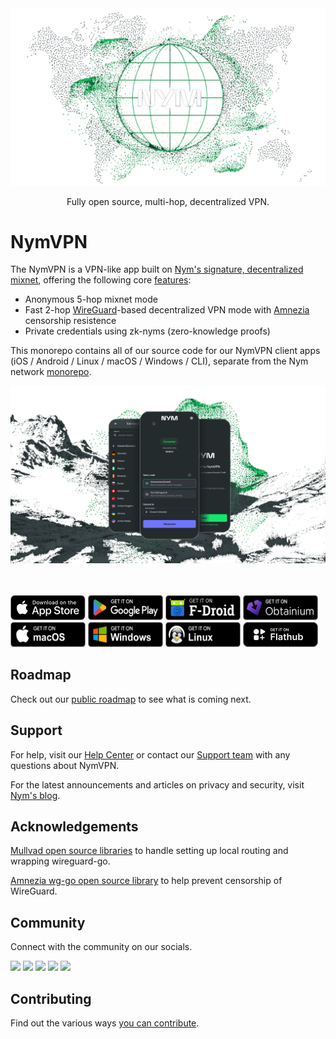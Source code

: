 <div align="center">

<img src=".github/assets/header.png" width="600"/>

Fully open source, multi-hop, decentralized VPN.

</div>

# NymVPN

The NymVPN is a VPN-like app built on [Nym's signature, decentralized mixnet](https://nym.com/mixnet), offering the following core [features](https://nym.com/features):
- Anonymous 5-hop mixnet mode
- Fast 2-hop [WireGuard](https://www.wireguard.com/)-based decentralized VPN mode with [Amnezia](https://amnezia.org/) censorship resistence
- Private credentials using zk-nyms (zero-knowledge proofs)

This monorepo contains all of our source code for our NymVPN client apps (iOS / Android / Linux / macOS / Windows / CLI), separate from the Nym network [monorepo](https://github.com/nymtech/nym). 


<div align="left">

<img src=".github/assets/app.png" width="800"/>


</div>

<br />

<br />

<div align="left">

[<img height="40" width="120" src=".github/assets/app-store-badge.svg">](https://apps.apple.com/app/id6471254143)
[<img height="40" width="120"  src=".github/assets/play-badge.png">](https://play.google.com/store/apps/details?id=net.nymtech.nymvpn)
[<img height="40" width="120"  src=".github/assets/fdroid-badge.png">](https://f-droid.org/packages/net.nymtech.nymvpn/)
[<img height="40" width="120"  src=".github/assets/obtainium-badge.png">](https://apps.obtainium.imranr.dev/redirect?r=obtainium://app/%7B%22id%22%3A%22net.nymtech.nymvpn%22%2C%22url%22%3A%22https%3A%2F%2Fgithub.com%2Fnymtech%2Fnym-vpn-client%22%2C%22author%22%3A%22nymtech%22%2C%22name%22%3A%22NymVPN%22%2C%22preferredApkIndex%22%3A0%2C%22additionalSettings%22%3A%22%7B%5C%22includePrereleases%5C%22%3Afalse%2C%5C%22fallbackToOlderReleases%5C%22%3Atrue%2C%5C%22filterReleaseTitlesByRegEx%5C%22%3A%5C%22%5C%22%2C%5C%22filterReleaseNotesByRegEx%5C%22%3A%5C%22%5C%22%2C%5C%22verifyLatestTag%5C%22%3Afalse%2C%5C%22dontSortReleasesList%5C%22%3Afalse%2C%5C%22useLatestAssetDateAsReleaseDate%5C%22%3Afalse%2C%5C%22releaseTitleAsVersion%5C%22%3Afalse%2C%5C%22trackOnly%5C%22%3Afalse%2C%5C%22versionExtractionRegEx%5C%22%3A%5C%22%5C%22%2C%5C%22matchGroupToUse%5C%22%3A%5C%22%5C%22%2C%5C%22versionDetection%5C%22%3Afalse%2C%5C%22releaseDateAsVersion%5C%22%3Afalse%2C%5C%22useVersionCodeAsOSVersion%5C%22%3Afalse%2C%5C%22apkFilterRegEx%5C%22%3A%5C%22%5C%22%2C%5C%22invertAPKFilter%5C%22%3Afalse%2C%5C%22autoApkFilterByArch%5C%22%3Atrue%2C%5C%22appName%5C%22%3A%5C%22%5C%22%2C%5C%22shizukuPretendToBeGooglePlay%5C%22%3Afalse%2C%5C%22allowInsecure%5C%22%3Afalse%2C%5C%22exemptFromBackgroundUpdates%5C%22%3Afalse%2C%5C%22skipUpdateNotifications%5C%22%3Afalse%2C%5C%22about%5C%22%3A%5C%22%5C%22%2C%5C%22refreshBeforeDownload%5C%22%3Afalse%7D%22%2C%22overrideSource%22%3Anull%7D)
[<img height="40" width="120"  src=".github/assets/macos-badge.png">](https://github.com/nymtech/nym-vpn-client/releases?q=tag%3Anym-vpn-macos-v1.9.0)
[<img height="40" width="120" src=".github/assets/windows-badge.png">](https://github.com/nymtech/nym-vpn-client/releases?q=tag%3Anym-vpn-app-v1.5.1)
[<img height="40" width="120" src=".github/assets/linux-badge.png">](https://github.com/nymtech/nym-vpn-client/releases?q=tag%3Anym-vpn-app-v1.5.0)
[<img height="40" width="120" src=".github/assets/flathub-store.svg">](https://flathub.org/apps/net.nymtech.NymVPN)

</div>

## Roadmap

Check out our [public roadmap](https://trello.com/b/qVhBo3e2/nymvpn-public-roadmap) to see what is coming next.

## Support

For help, visit our [Help Center](https://support.nym.com/hc/en-us) or contact our [Support team](https://support.nym.com/hc/en-us/requests/new) with any questions about NymVPN.

For the latest announcements and articles on privacy and security, visit [Nym's blog](https://nym.com/en/blog).


## Acknowledgements

[Mullvad open source libraries](https://github.com/mullvad/mullvadvpn-app/) to handle setting up local routing and wrapping wireguard-go.

[Amnezia wg-go open source library](https://github.com/amnezia-vpn/amneziawg-go) to help prevent censorship of WireGuard.

## Community

Connect with the community on our socials.

<div align="left">

[<img  src="https://img.shields.io/badge/Telegram-26A5E4.svg?style=for-the-badge&logo=Telegram&logoColor=white">](https://nym.com/go/telegram)
[<img src="https://img.shields.io/badge/Matrix-000000.svg?style=for-the-badge&logo=Matrix&logoColor=white">](https://nym.com/go/matrix)
[<img  src="https://img.shields.io/badge/YouTube-FF0000.svg?style=for-the-badge&logo=YouTube&logoColor=white">](https://nym.com/go/youtube)
[<img src="https://img.shields.io/badge/Discord-5865F2.svg?style=for-the-badge&logo=Discord&logoColor=white">](https://nym.com/go/discord)
[<img  src="https://img.shields.io/badge/X-000000.svg?style=for-the-badge&logo=X&logoColor=white">](https://nym.com/go/x)
</div>

## Contributing

Find out the various ways [you can
contribute](CONTRIBUTING.md).
